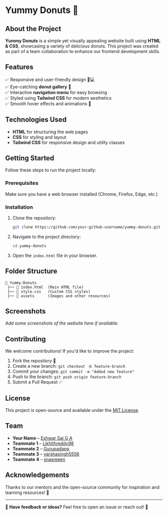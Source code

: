 # Yummy Donuts 🍩

## About the Project
**Yummy Donuts** is a simple yet visually appealing website built using **HTML & CSS**, showcasing a variety of delicious donuts. This project was created as part of a team collaboration to enhance our frontend development skills.

## Features
✅ Responsive and user-friendly design 📱💻  
✅ Eye-catching **donut gallery** 🍩  
✅ Interactive **navigation menu** for easy browsing  
✅ Styled using **Tailwind CSS** for modern aesthetics  
✅ Smooth hover effects and animations 🎨  

## Technologies Used
- **HTML** for structuring the web pages
- **CSS** for styling and layout
- **Tailwind CSS** for responsive design and utility classes

## Getting Started
Follow these steps to run the project locally:

### Prerequisites
Make sure you have a web browser installed (Chrome, Firefox, Edge, etc.)

### Installation
1. Clone the repository:
   ```bash
   git clone https://github.com/your-github-username/yummy-donuts.git
   ```
2. Navigate to the project directory:
   ```bash
   cd yummy-donuts
   ```
3. Open the `index.html` file in your browser.

## Folder Structure
```
📂 Yummy-Donuts
 ├── 📜 index.html  (Main HTML file)
 ├── 📜 style.css   (Custom CSS styles)
 ├── 📂 assets      (Images and other resources)
```

## Screenshots
_Add some screenshots of the website here if available._

## Contributing
We welcome contributions! If you'd like to improve the project:
1. Fork the repository 🍴
2. Create a new branch: `git checkout -b feature-branch`
3. Commit your changes: `git commit -m "Added new feature"`
4. Push to the branch: `git push origin feature-branch`
5. Submit a Pull Request ✅

## License
This project is open-source and available under the [MIT License](LICENSE).

## Team
- **Your Name** – [Eshwar Sai G A](https://github.com/your-github-Eshwarsai-07)
- **Teammate 1** – [Likhithreddy98]((https://github.com/Likhithreddy98))
- **Teammate 2** – [Gurupadapp](https://github.com/Gurupadappa)
- **Teammate 3** – [varshasingh5556](https://github.com/varshasingh5556)
- **Teammate 4** – [snasreeen](https://github.com/snasreeen)

## Acknowledgements
Thanks to our mentors and the open-source community for inspiration and learning resources! 🎉

---
📢 **Have feedback or ideas?** Feel free to open an issue or reach out! 🚀
